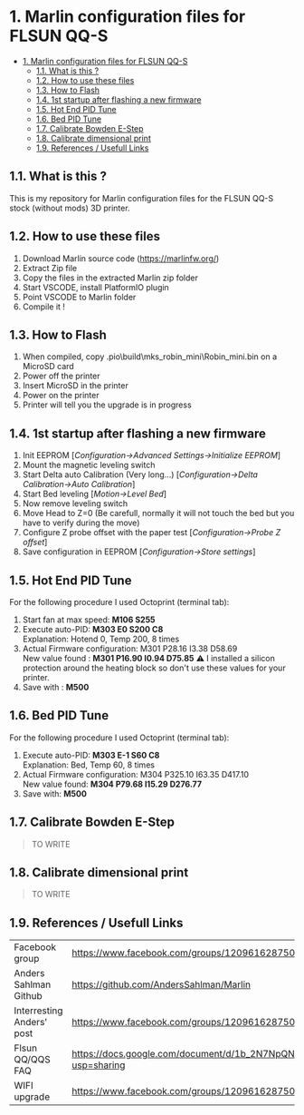 # 1. Marlin configuration files for FLSUN QQ-S

- [1. Marlin configuration files for FLSUN QQ-S](#1-marlin-configuration-files-for-flsun-qq-s)
  - [1.1. What is this ?](#11-what-is-this-)
  - [1.2. How to use these files](#12-how-to-use-these-files)
  - [1.3. How to Flash](#13-how-to-flash)
  - [1.4. 1st startup after flashing a new firmware](#14-1st-startup-after-flashing-a-new-firmware)
  - [1.5. Hot End PID Tune](#15-hot-end-pid-tune)
  - [1.6. Bed PID Tune](#16-bed-pid-tune)
  - [1.7. Calibrate Bowden E-Step](#17-calibrate-bowden-e-step)
  - [1.8. Calibrate dimensional print](#18-calibrate-dimensional-print)
  - [1.9. References / Usefull Links](#19-references--usefull-links)

## 1.1. What is this ?

This is my repository for Marlin configuration files for the FLSUN QQ-S stock (without mods) 3D printer.  

## 1.2. How to use these files

1. Download Marlin source code (<https://marlinfw.org/>)  
2. Extract Zip file
3. Copy the files in the extracted Marlin zip folder  
4. Start VSCODE, install PlatformIO plugin  
5. Point VSCODE to Marlin folder  
6. Compile it !  

## 1.3. How to Flash

1. When compiled, copy .pio\build\mks_robin_mini\Robin_mini.bin on a MicroSD card  
2. Power off the printer
3. Insert MicroSD in the printer  
4. Power on the printer  
5. Printer will tell you the upgrade is in progress  

## 1.4. 1st startup after flashing a new firmware

1. Init EEPROM [*Configuration->Advanced Settings->Initialize EEPROM*]  
2. Mount the magnetic leveling switch  
3. Start Delta auto Calibration (Very long...) [*Configuration->Delta Calibration->Auto Calibration*]  
4. Start Bed leveling [*Motion->Level Bed*]  
5. Now remove leveling switch  
6. Move Head to Z=0 (Be carefull, normally it will not touch the bed but you have to verify during the move)  
7. Configure Z probe offset with the paper test [*Configuration->Probe Z offset*]  
8. Save configuration in EEPROM [*Configuration->Store settings*]

## 1.5. Hot End PID Tune

For the following procedure I used Octoprint (terminal tab):  

1. Start fan at max speed: **M106 S255**  
2. Execute auto-PID: **M303 E0 S200 C8**  
   Explanation: Hotend 0, Temp 200, 8 times  
3. Actual Firmware configuration: M301 P28.16 I3.38 D58.69  
   New value found : **M301 P16.90 I0.94 D75.85**
   :warning: I installed a silicon protection around the heating block so don't use these values for your printer.
4. Save with : **M500**

## 1.6. Bed PID Tune

For the following procedure I used Octoprint (terminal tab):  

1. Execute auto-PID: **M303 E-1 S60 C8**  
   Explanation: Bed, Temp 60, 8 times  
2. Actual Firmware configuration: M304 P325.10 I63.35 D417.10  
   New value found: **M304 P79.68 I15.29 D276.77**
3. Save with: **M500**

## 1.7. Calibrate Bowden E-Step

> TO WRITE

## 1.8. Calibrate dimensional print

> TO WRITE

## 1.9. References / Usefull Links

|||
|:----|:---|
|Facebook group|<https://www.facebook.com/groups/120961628750040/>|
|Anders Sahlman Github|<https://github.com/AndersSahlman/Marlin>|
|Interresting Anders' post|<https://www.facebook.com/groups/120961628750040/permalink/593987384780793/>|
|Flsun QQ/QQS FAQ|<https://docs.google.com/document/d/1b_2N7NpQN2e96VPfVc_poLPOWwkM93tdAHZWOD4WEw8/edit?usp=sharing>|
|WIFI upgrade|<https://www.facebook.com/groups/120961628750040/?post_id=623723315140533>|
